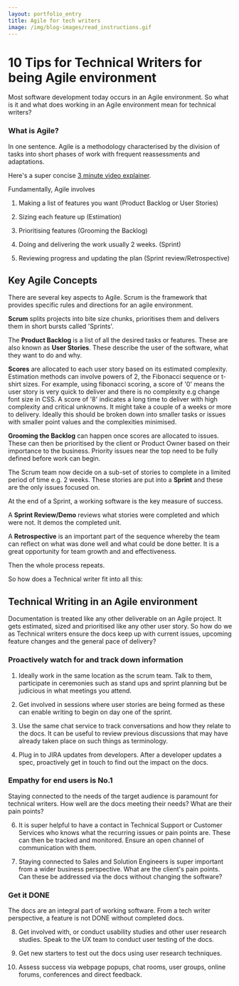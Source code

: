 ```yaml
---
layout: portfolio_entry
title: Agile for tech writers
image: /img/blog-images/read_instructions.gif
---
```


# 10 Tips for Technical Writers for being Agile environment

Most software development today occurs in an Agile environment. So what is it and what does working in an Agile environment mean for technical writers?

### What is Agile?

In one sentence. Agile is a methodology characterised by the division of tasks into short phases of work with frequent reassessments and adaptations.

Here's a super concise [3 minute video explainer](https://youtu.be/TE6UuNs0sMg).

Fundamentally, Agile involves

1) Making a list of features you want (Product Backlog or User Stories)

2) Sizing each feature up (Estimation)

3) Prioritising features (Grooming the Backlog)

4) Doing and delivering the work usually 2 weeks. (Sprint)

5) Reviewing progress and updating the plan (Sprint review/Retrospective)

## Key Agile Concepts

There are several key aspects to Agile. Scrum is the framework that provides specific rules and directions for an agile environment.

**Scrum** splits projects into bite size chunks, prioritises them and delivers them in short bursts called 'Sprints'.

The **Product Backlog** is a list of all the desired tasks or features. These are also known as **User Stories**. These describe the user of the software, what they want to do and why.

**Scores** are allocated to each user story based on its estimated complexity. Estimation methods can involve powers of 2, the Fibonacci sequence or t-shirt sizes.
For example, using fibonacci scoring, a score of '0' means the user story is very quick to deliver and there is no complexity e.g change font size in CSS.
A score of '8' indicates a long time to deliver with high complexity and critical unknowns. It might take a couple of a weeks or more to delivery. Ideally this should be broken down into smaller tasks or issues with smaller point values and the complexities minimised.

**Grooming the Backlog** can happen once scores are allocated to issues. These can then be prioritised by the client or Product Owner based on their importance to the business. Priority issues near the top need to be fully defined before work can begin.

The Scrum team now decide on a sub-set of stories to complete in a limited period of time e.g. 2 weeks. These stories are put into a **Sprint** and these are the only issues focused on.

At the end of a Sprint, a working software is the key measure of success.

A **Sprint Review/Demo** reviews what stories were completed and which were not. It demos the completed unit.

A **Retrospective** is an important part of the sequence whereby the team can reflect on what was done well and what could be done better. It is a great opportunity for team growth and and effectiveness.

Then the whole process repeats.

So how does a Technical writer fit into all this:

## Technical Writing in an Agile environment

Documentation is treated like any other deliverable on an Agile project. It gets estimated, sized and prioritised like any other user story. So how do we as Technical writers ensure the docs keep up with current issues, upcoming feature changes and the general pace of delivery?

### Proactively watch for and track down information

1. Ideally work in the same location as the scrum team. Talk to them, participate in ceremonies such as stand ups and sprint planning but be judicious in what meetings you attend.

2. Get involved in sessions where user stories are being formed as these can enable writing to begin on day one of the sprint.

3. Use the same chat service to track conversations and how they relate to the docs. It can be useful to review previous discussions that may have already taken place on such things as terminology.

4. Plug in to JIRA updates from developers. After a developer updates a spec, proactively get in touch to find out the impact on the docs.

### Empathy for end users is No.1

Staying connected to the needs of the target audience is paramount for technical writers. How well are the docs meeting their needs? What are their pain points?

6. It is super helpful to have a contact in Technical Support or Customer Services who knows what the recurring issues or pain points are. These can then be tracked and monitored. Ensure an open channel of communication with them.

7. Staying connected to Sales and Solution Engineers is super important from a wider business perspective. What are the client's pain points. Can these be addressed via the docs without changing the software?

### Get it DONE

The docs are an integral part of working software.
From a tech writer perspective, a feature is not DONE without completed docs.

8. Get involved with, or conduct usability studies and other user research studies. Speak to the UX team to conduct user testing of the docs.

9. Get new starters to test out the docs using user research techniques.

10. Assess success via webpage popups, chat rooms, user groups, online forums, conferences and direct feedback.
